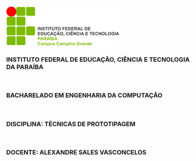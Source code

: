 ![logo IFPB](https://github.com/rafaelacirino/prototipagem/blob/main/logo_campus.png)<br>
<h3>INSTITUTO FEDERAL DE EDUCAÇÃO, CIÊNCIA E TECNOLOGIA DA PARAÍBA</h3><br>
<h3>BACHARELADO EM ENGENHARIA DA COMPUTAÇÃO</h3><br>
<h3>DISCIPLINA: TÉCNICAS DE PROTOTIPAGEM</h3><br>
<h3>DOCENTE: ALEXANDRE SALES VASCONCELOS</h3><br>


